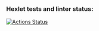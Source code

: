 ### Hexlet tests and linter status:
[![Actions Status](https://github.com/PolinaPichugina/frontend-project-44/actions/workflows/hexlet-check.yml/badge.svg)](https://github.com/PolinaPichugina/frontend-project-44/actions)